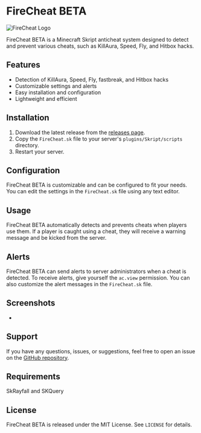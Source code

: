 # FireCheat BETA

![FireCheat Logo](https://cdn.discordapp.com/attachments/1077880279567433729/1091237151062097960/Black_Minimalist_Fire_Gaming_logo.jpg)

FireCheat BETA is a Minecraft Skript anticheat system designed to detect and prevent various cheats, such as KillAura, Speed, Fly, and Hitbox hacks.

## Features

- Detection of KillAura, Speed, Fly, fastbreak, and Hitbox hacks
- Customizable settings and alerts
- Easy installation and configuration
- Lightweight and efficient

## Installation

1. Download the latest release from the [releases page](https://github.com/HAX-MC/FireCheat/releases).
2. Copy the `FireCheat.sk` file to your server's `plugins/Skript/scripts` directory.
3. Restart your server.

## Configuration

FireCheat BETA is customizable and can be configured to fit your needs. You can edit the settings in the `FireCheat.sk` file using any text editor.

## Usage

FireCheat BETA automatically detects and prevents cheats when players use them. If a player is caught using a cheat, they will receive a warning message and be kicked from the server.

## Alerts

FireCheat BETA can send alerts to server administrators when a cheat is detected. To receive alerts, give yourself the `ac.view` permission. You can also customize the alert messages in the `FireCheat.sk` file.

## Screenshots

-

## Support

If you have any questions, issues, or suggestions, feel free to open an issue on the [GitHub repository](https://github.com/HAX-MC/FireCheat/issues).

## Requirements

SkRayfall and SKQuery

## License

FireCheat BETA is released under the MIT License. See `LICENSE` for details.
